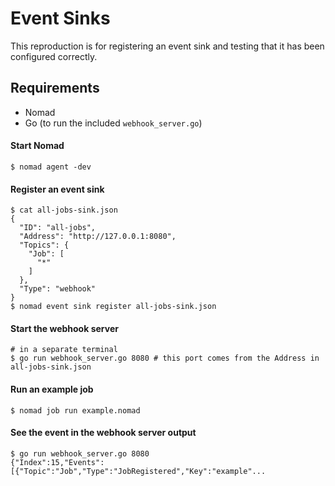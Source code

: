 # Event Sinks

This reproduction is for registering an event sink and testing that it has been
configured correctly.

## Requirements

* Nomad
* Go (to run the included `webhook_server.go`)

#### Start Nomad
```
$ nomad agent -dev
```

#### Register an event sink
```
$ cat all-jobs-sink.json
{
  "ID": "all-jobs",
  "Address": "http://127.0.0.1:8080",
  "Topics": {
    "Job": [
      "*"
    ]
  },
  "Type": "webhook"
}
$ nomad event sink register all-jobs-sink.json
```

#### Start the webhook server
```
# in a separate terminal
$ go run webhook_server.go 8080 # this port comes from the Address in all-jobs-sink.json
```

#### Run an example job
```
$ nomad job run example.nomad
```

#### See the event in the webhook server output
```
$ go run webhook_server.go 8080
{"Index":15,"Events":[{"Topic":"Job","Type":"JobRegistered","Key":"example"...
```
